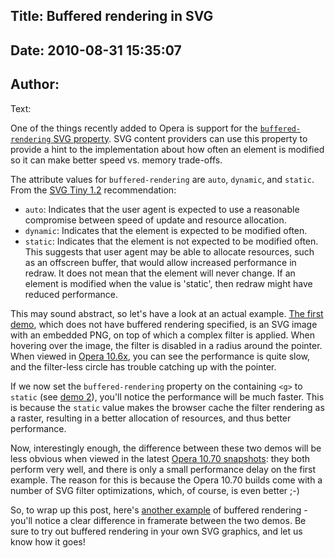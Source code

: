 Title: Buffered rendering in SVG
----
Date: 2010-08-31 15:35:07
----
Author: 
----
Text:

<p>One of the things recently added to Opera is support for the <a href="http://www.w3.org/TR/SVGTiny12/painting.html#BufferedRenderingProperty"><code>buffered-rendering</code> SVG property</a>. SVG content providers can use this property to provide a hint to the implementation about how often an element is modified so it can make better speed vs. memory trade-offs.</p> 
<p>The attribute values for <code>buffered-rendering</code> are <code>auto</code>, <code>dynamic</code>, and <code>static</code>. From the <a href="http://www.w3.org/TR/SVGTiny12/painting.html#BufferedRenderingProperty">SVG Tiny 1.2</a> recommendation:</p>
<ul>
<li><code>auto</code>: Indicates that the user agent is expected to use a reasonable compromise between speed of update and resource allocation.</li>
<li><code>dynamic</code>: Indicates that the element is expected to be modified often.</li>
<li><code>static</code>: Indicates that the element is not expected to be modified often. This suggests that user agent may be able to allocate resources, such as an offscreen buffer, that would allow increased performance in redraw. It does not mean that the element will never change. If an element is modified when the value is &#39;static&#39;, then redraw might have reduced performance.</li>
</ul>
<p>This may sound abstract, so let&#39;s have a look at an actual example. <a href="http://people.opera.com/andreasb/demos/demos_svgopen2010/bufferedrendering2/highlight-default.svg">The first demo</a>, which does not have buffered rendering specified, is an SVG image with an embedded PNG, on top of which a complex filter is applied. When hovering over the image, the filter is disabled in a radius around the pointer. When viewed in <a href="http://www.opera.com/browser/">Opera 10.6x</a>, you can see the performance is quite slow, and the filter-less circle has trouble catching up with the pointer.</p>
<p>If we now set the <code>buffered-rendering</code> property on the containing <code>&lt;g&gt;</code> to <code>static</code> (see <a href="http://people.opera.com/andreasb/demos/demos_svgopen2010/bufferedrendering2/highlight-static.svg">demo 2</a>), you&#39;ll notice the performance will be much faster. This is because the <code>static</code> value makes the browser cache the filter rendering as a raster, resulting in a better allocation of resources, and thus better performance.</p>
<p>Now, interestingly enough, the difference between these two demos will be less obvious when viewed in the latest <a href="http://my.opera.com/desktopteam/blog/">Opera 10.70 snapshots</a>: they both perform very well, and there is only a small performance delay on the first example. The reason for this is because the Opera 10.70 builds come with a number of SVG filter optimizations, which, of course, is even better ;-)</p>
<p>So, to wrap up this post, here&#39;s <a href="http://people.opera.com/andreasb/demos/demos_svgopen2010/bufferedrendering/">another example</a> of buffered rendering - you&#39;ll notice a clear difference in framerate between the two demos. Be sure to try out buffered rendering in your own SVG graphics, and let us know how it goes!</p>
